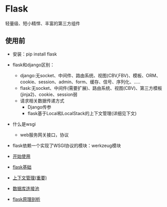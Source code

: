 # Flask
轻量级、短小精悍、丰富的第三方组件

## 使用前
- 安装：pip install flask
- flask和django区别：
	- django:无socket、中间件、路由系统、视图(CBV,FBV)、模板、ORM、cookie、session、admin、form、缓存、信号、序列化、.....
	- flask:无socket、中间件(需要扩展)、路由系统、视图(CBV)、第三方模板(jinja2)、cookie、session弱
	- 请求相关数据传递方式
		- Django传参
		- flask基于Local和LocalStack的上下文管理(详细见下文)

- 什么是wsgi
	- web服务网关接口，协议
- flask依赖一个实现了WSGI协议的模块：werkzeug模块


- [开始使用](fisrt_flask.md)
- [flask基础](flask基础.md)
- [上下文管理(重要)](上下文管理.md)
- [数据库连接池](数据库连接池.md)
- [flask原理剖析](Flask原理剖析.md)





